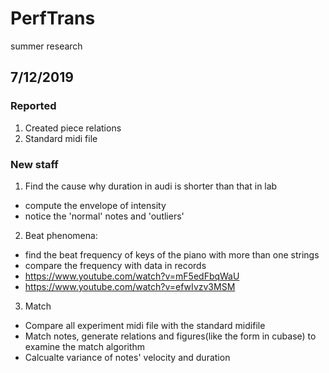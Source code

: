 # PerfTrans

summer research

## 7/12/2019
### Reported
1. Created piece relations
2. Standard midi file

### New staff
1. Find the cause why duration in audi is shorter than that in lab
- compute the envelope of intensity
- notice the 'normal' notes and 'outliers'
2. Beat phenomena: 
- find the beat frequency of keys of the piano with more than one strings
- compare the frequency with data in records
- https://www.youtube.com/watch?v=mF5edFbqWaU
- https://www.youtube.com/watch?v=efwIvzv3MSM
3. Match
- Compare all experiment midi file with the standard midifile
- Match notes, generate relations and figures(like the form in cubase) to examine the match algorithm
- Calcualte variance of notes' velocity and duration
